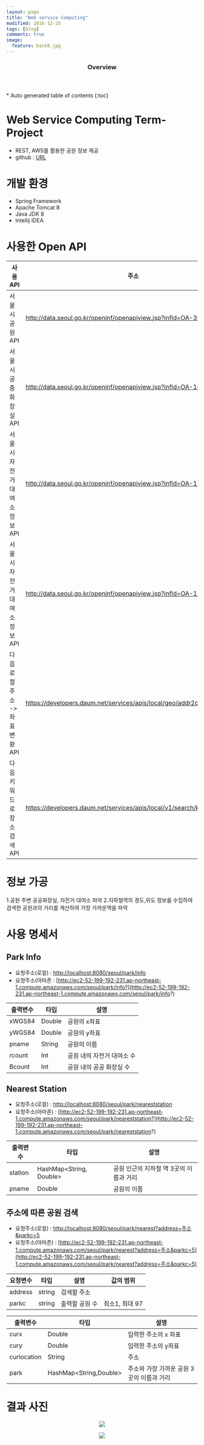 ```yaml
---
layout: page
title: "Web service Computing"
modified: 2016-12-25
tags: [blog]
comments: true
image:
  feature: back8.jpg
---
```



<section id="table-of-contents" class="toc">
  <header>
    <h3>Overview</h3>
  </header>
<div id="drawer" markdown="1">
*  Auto generated table of contents
{:toc}
</div>
</section><!-- /#table-of-contents -->


# Web Service Computing Term-Project
- REST, AWS를 활용한 공원 정보 제공
- github : [URL](https://github.com/yimok/wsc)

# 개발 환경
- Spring Framework
- Apache Tomcat 8
- Java JDK 8
- Intellij IDEA


# 사용한 Open API

|             사용 API       | 주소               |
| ---------------------- | ------------------------ |
| 서울시 공원 API               |http://data.seoul.go.kr/openinf/openapiview.jsp?infId=OA-394)    |                                                                          
| 서울시 공중화장실 API                |http://data.seoul.go.kr/openinf/openapiview.jsp?infId=OA-162|                                                                                                     
| 서울시 자전거 대여소 정보 API               |http://data.seoul.go.kr/openinf/openapiview.jsp?infId=OA-12969 |         
| 서울시 자전거 대여소 정보 API               |http://data.seoul.go.kr/openinf/openapiview.jsp?infId=OA-12969) |       
| 다음 로컬 주소 -> 좌표변환 API               |https://developers.daum.net/services/apis/local/geo/addr2coord |         
| 다음 키워드로 장소검색 API               |https://developers.daum.net/services/apis/local/v1/search/keyword.format |         



# 정보 가공
1.공원 주변 공공화장실, 자전거 대여소 파악
2.지하철역의 경도,위도 정보를 수집하여 검색한 공원과의 거리를 계산하여 가장 가까운역을 파악


# 사용 명세서

## Park Info

- 요청주소(로컬) : [http://localhost:8080/seoul/park/info](http://localhost:8080/seoul/park/info)
- 요청주소(아마존 : [http://ec2-52-199-192-231.ap-northeast-1.compute.amazonaws.com/seoul/park/info?](http://ec2-52-199-192-231.ap-northeast-1.compute.amazonaws.com/seoul/park/info?)

|             출력변수      | 타입           |       설명               |
| ---------------------- | ------------------------ | ------------------------ |
| xWGS84              |           Double        |      공원의 x좌표                    |                                                                     
| yWGS84           |             Double      |         공원의 y좌표            |                                                                                                      
| pname        |    String        |              공원의 이름        |        
| rcount           |    Int            |    공원 내의 자전거 대여소 수                 |    
| Bcount         |         Int      |      공원 내의 공공 화장실 수              |       


## Nearest Station

- 요청주소(로컬) : [http://localhost:8080/seoul/park/neareststation](http://localhost:8080/seoul/park/neareststation)
- 요청주소(아마존) : [http://ec2-52-199-192-231.ap-northeast-1.compute.amazonaws.com/seoul/park/neareststation?](http://ec2-52-199-192-231.ap-northeast-1.compute.amazonaws.com/seoul/park/neareststation?)


|             출력변수      | 타입           |       설명               |
| ---------------------- | ------------------------ | ------------------------ |
| station              |        HashMap<String, Double>       |  공원 인근의 지하철 역 3곳의 이름과 거리     |                                                                     
| pname         |             Double      |         공원의 이름          |                                                                                                      


## 주소에 따른 공원 검색

- 요청주소(로컬) : [http://localhost:8080/seoul/park/nearest?address=주소&parkc=5](http://localhost:8080/seoul/park/nearest?address=주소&parkc=5)
- 요청주소(아마존) : [http://ec2-52-199-192-231.ap-northeast-1.compute.amazonaws.com/seoul/park/nearest?address=주소&parkc=5](http://ec2-52-199-192-231.ap-northeast-1.compute.amazonaws.com/seoul/park/nearest?address=주소&parkc=5)


|             요청변수      | 타입           |       설명               |  값의 범위            |
| ---------------------- | ------------------------ | ------------------------ |------------------------ |
| address             |        string       |  검색할 주소     |        |                                                                 
| parkc         |             string      |         출력할 공원 수          |   최소1, 최대 97   |                                                                                                       


|             출력변수      | 타입           |       설명               | 
| ---------------------- | ------------------------ | ------------------------ | 
| curx          |        Double      |  입력한 주소의 x 좌표     |                                                                       
| cury         |         Double      |         입력한 주소의 y좌표          |                                                                                                        
| curlocation         |         String      |         주소         | 
| park       |         HashMap<String,Double>      |         주소와 가장 가까운 공원 3곳의 이름과 거리        | 


# 결과 사진 

<figure>
<p style="text-align: center;">	
	<img src="/images/web1.PNG">
</p>
</figure>

<figure>
<p style="text-align: center;">	
	<img src="/images/web2.PNG">
</p>
</figure>
